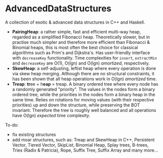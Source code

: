 # AdvancedDataStructures
A collection of exotic &amp; advanced data structures in C++ and Haskell.

* **PairingHeap**: a rather simple, fast and efficient multi-way heap, regarded as a simplified Fibonacci heap. Theoretically slower, but in practise much simpler and therefore more efficient than Fibonacci &amp; Binomial heaps, this is most often the best choice for classical algorithms such as Prim's and Dijkstra's. Has user-friendly interface with `decreaseKey` functionality. Time complexities for `insert`, `extractMin` and `decreaseKey` are O(1), O(lgn) and O(lgn) *amortized*, respectively.
* **SkewHeap**: a self-adjusting, leftist heap where every operation is done via skew heap merging. Although there are no structural constraints, it has been shown that all heap operations work in O(lgn) *amortized* time.
* **Treap**: **tr**ee + h**eap** = treap. A binary ordered tree where every node has a randomly generated "priority". The values in the nodes form a binary ordered tree, while the priorities in the nodes form a binary heap in the same time. Relies on rotations for moving values (with their respective priorities) up and down the structure, while preserving the BOT invariant. Therefore the tree is roughly well balanced and all operations have O(lgn) *expected* time complexity.

To-do:
* fix existing structures
* add moar structures, such as: Treap and SkewHeap in C++, Persistent Vector, Tiered Vector, SkipList, Binomial Heap, Splay trees, B-trees, Tries (Radix & Patricia), Rope, Suffix Tree, Suffix Array and many more...
